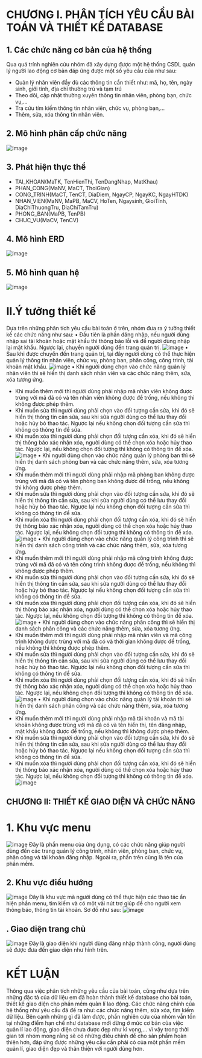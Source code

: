 # CHƯƠNG I. PHÂN TÍCH YÊU CẦU BÀI TOÁN VÀ THIẾT KẾ DATABASE
## 1.	Các chức năng cơ bản của hệ thống
Qua quá trính nghiên cứu nhóm đã xây dựng được một hệ thống CSDL quản lý người lao động cơ bản đáp ứng được một số yêu cầu của như sau:
-	Quản lý nhân viên đầy đủ các thông tin cần thiết như: mã, họ, tên, ngày sinh, giới tính, địa chỉ thường trú và tạm trú
-	Theo dõi, cập nhật thường xuyên thông tin nhân viên, phòng bạn, chức vụ,… 
-	Tra cứu tím kiếm thông tin nhân viên, chức vụ, phòng bạn,…
-	Thêm, sửa, xóa thông tin nhân viên.
## 2.	Mô hình phân cấp chức năng
 ![image](https://user-images.githubusercontent.com/80302795/219974189-2641b165-5d7e-4cc9-8bc8-7064d9914643.png)
 
## 3.	Phát hiện thực thể
- TAI_KHOAN(MaTK, TenHienThi, TenDangNhap, MatKhau)
- PHAN_CONG(MaNV, MaCT, ThoiGian)
- CONG_TRINH(MaCT, TenCT, DiaDiem, NgayCP, NgayKC, NgayHTDK)
- NHAN_VIEN(MaNV, MaPB, MaCV, HoTen, Ngaysinh, GioiTinh, DiaChiThuongTru, DiaChiTamTru)
- PHONG_BAN(MaPB, TenPB)
- CHUC_VU(MaCV, TenCV)

## 4.	Mô hình ERD
![image](https://user-images.githubusercontent.com/80302795/219974357-47642ced-647e-47de-b473-61e9673f5f7e.png)

## 5.	Mô hình quan hệ
![image](https://user-images.githubusercontent.com/80302795/219974358-cef94ada-6bac-4bcc-91e2-e7627fa0209c.png)

# II.Ý tưởng thiết kế 
Dựa trên những phân tích yêu cầu bài toán ở trên, nhóm đưa ra ý tưởng thiết kế các chức năng như sau:
•	Đầu tiên là phần đăng nhập, nếu người dùng nhập sai tài khoản hoặc mật khẩu thì thông báo lỗi và để người dùng nhập lại mật khẩu. Ngược lại, chuyển người dùng đến trang quản trị.
![image](https://user-images.githubusercontent.com/80302795/219974439-415c9302-2f8f-4199-a01f-612d549b2a3e.png)
•	Sau khi được chuyển đến trang quản trị, tại đây người dùng có thể thực hiện quản lý thông tin nhân viên, chức vụ, phòng ban, phân công, công trình, tài khoản mật khẩu.
![image](https://user-images.githubusercontent.com/80302795/219974446-329aae66-b160-4648-869f-c663ecdcf681.png)
•	Khi người dùng chọn vào chức năng quản lý nhân viên thì sẽ hiển thị danh sách nhân viên và các chức năng thêm, sửa, xóa tương ứng. 
-	Khi muốn thêm mới thì người dùng phải nhập mã nhân viên không được trùng với mã đã có và tên nhân viên không được để trống, nếu không thì không được phép thêm. 
-	Khi muốn sửa thì người dùng phải chọn vào đối tượng cần sửa, khi đó sẽ hiển thị thông tin cần sửa, sau khi sửa người dùng có thể lưu thay đổi hoặc hủy bỏ thao tác. Ngược lại nếu không chọn đối tượng cần sửa thì không có thông tin để sửa.
-	Khi muốn xóa thì người dùng phải chọn đối tượng cần xóa, khi đó sẽ hiển thị thông báo xác nhận xóa, người dùng có thể chọn xóa hoặc hủy thao tác. Ngược lại, nếu không chọn đối tượng thì không có thông tin để xóa.
![image](https://user-images.githubusercontent.com/80302795/219974457-b6e68f37-50da-47a4-961e-e58b8bc5d8d9.png)
•	Khi người dùng chọn vào chức năng quản lý phòng ban thì sẽ hiển thị danh sách phòng ban và các chức năng thêm, sửa, xóa tương ứng. 
-	Khi muốn thêm mới thì người dùng phải nhập mã phòng ban không được trùng với mã đã có và tên phòng ban không được để trống, nếu không thì không được phép thêm. 
-	Khi muốn sửa thì người dùng phải chọn vào đối tượng cần sửa, khi đó sẽ hiển thị thông tin cần sửa, sau khi sửa người dùng có thể lưu thay đổi hoặc hủy bỏ thao tác. Ngược lại nếu không chọn đối tượng cần sửa thì không có thông tin để sửa.
-	Khi muốn xóa thì người dùng phải chọn đối tượng cần xóa, khi đó sẽ hiển thị thông báo xác nhận xóa, người dùng có thể chọn xóa hoặc hủy thao tác. Ngược lại, nếu không chọn đối tượng thì không có thông tin để xóa.
![image](https://user-images.githubusercontent.com/80302795/219974474-bb656933-4880-493a-818d-62fdcc126f9e.png)
•	Khi người dùng chọn vào chức năng quản lý công trình thì sẽ hiển thị danh sách công trình và các chức năng thêm, sửa, xóa tương ứng. 
-	Khi muốn thêm mới thì người dùng phải nhập mã công trình không được trùng với mã đã có và tên công trình không được để trống, nếu không thì không được phép thêm. 
-	Khi muốn sửa thì người dùng phải chọn vào đối tượng cần sửa, khi đó sẽ hiển thị thông tin cần sửa, sau khi sửa người dùng có thể lưu thay đổi hoặc hủy bỏ thao tác. Ngược lại nếu không chọn đối tượng cần sửa thì không có thông tin để sửa.
-	Khi muốn xóa thì người dùng phải chọn đối tượng cần xóa, khi đó sẽ hiển thị thông báo xác nhận xóa, người dùng có thể chọn xóa hoặc hủy thao tác. Ngược lại, nếu không chọn đối tượng thì không có thông tin để xóa.
![image](https://user-images.githubusercontent.com/80302795/219974493-ff23a688-b4f2-4e6f-bd09-17039a1dbee6.png)
•	Khi người dùng chọn vào chức năng phân công thì sẽ hiển thị danh sách phân công và các chức năng thêm, sửa, xóa tương ứng. 
-	Khi muốn thêm mới thì người dùng phải nhập mã nhân viên và mã công trình không được trùng với mã đã có và thời gian không được để trống, nếu không thì không được phép thêm. 
-	Khi muốn sửa thì người dùng phải chọn vào đối tượng cần sửa, khi đó sẽ hiển thị thông tin cần sửa, sau khi sửa người dùng có thể lưu thay đổi hoặc hủy bỏ thao tác. Ngược lại nếu không chọn đối tượng cần sửa thì không có thông tin để sửa.
-	Khi muốn xóa thì người dùng phải chọn đối tượng cần xóa, khi đó sẽ hiển thị thông báo xác nhận xóa, người dùng có thể chọn xóa hoặc hủy thao tác. Ngược lại, nếu không chọn đối tượng thì không có thông tin để xóa.
![image](https://user-images.githubusercontent.com/80302795/219974502-56b2f280-747b-431f-b2c5-1c2dbe79d88c.png)
•	Khi người dùng chọn vào chức năng quản lý tài khoản thì sẽ hiển thị danh sách phân công và các chức năng thêm, sửa, xóa tương ứng. 
-	Khi muốn thêm mới thì người dùng phải nhập mã tài khoản và mã tài khoản không được trùng với mã đã có và tên hiển thị, tên đăng nhập, mật khẩu không được để trống, nếu không thì không được phép thêm. 
-	Khi muốn sửa thì người dùng phải chọn vào đối tượng cần sửa, khi đó sẽ hiển thị thông tin cần sửa, sau khi sửa người dùng có thể lưu thay đổi hoặc hủy bỏ thao tác. Ngược lại nếu không chọn đối tượng cần sửa thì không có thông tin để sửa.
-	Khi muốn xóa thì người dùng phải chọn đối tượng cần xóa, khi đó sẽ hiển thị thông báo xác nhận xóa, người dùng có thể chọn xóa hoặc hủy thao tác. Ngược lại, nếu không chọn đối tượng thì không có thông tin để xóa.
![image](https://user-images.githubusercontent.com/80302795/219974516-222e60af-5d91-4a90-a41e-c2a43c309559.png)
## CHƯƠNG II: THIẾT KẾ GIAO DIỆN VÀ CHỨC NĂNG
# 1.	Khu vực menu
![image](https://user-images.githubusercontent.com/80302795/219974614-8a26e963-57d4-4f3c-b283-56a3cb99fb23.png)
Đây là phần menu của ứng dụng, có các chức năng giúp người dùng đến các trang quản lý công trình, nhân viên, phòng ban, chức vụ, phân công và tài khoản đăng nhập. Ngoài ra, phần trên cùng là tên của phần mềm.
## 2. Khu vực điều hướng
![image](https://user-images.githubusercontent.com/80302795/219974644-688b3cd1-135f-46dd-9ea4-d7d9f45dc9a9.png)
Đây là khu vực mà người dùng có thể thực hiện các thao tác ẩn hiện phần menu, tìm kiếm và có một vài nút trợ giúp để cho người xem thông báo, thông tin tài khoản. Sơ đồ như sau:
![image](https://user-images.githubusercontent.com/80302795/219974661-c7852170-1938-44ee-b378-8f52731b04df.png)
## . Giao diện trang chủ
![image](https://user-images.githubusercontent.com/80302795/219974680-961b4b8e-bd87-408f-b3a1-0dc05c6d3117.png)
Đây là giao diện khi người dùng đăng nhập thành công, người dùng sẽ được đưa đến giao diện như hình trên.
# KẾT LUẬN
Thông qua việc phân tích những yêu cầu của bài toán, cũng như dựa trên những đặc tả của dữ liệu em đã hoàn thành thiết kế database cho bài toán, thiết kế giao diện cho phần mềm quản lí lao động. Các chức năng chính của hệ thống như yêu cầu đã đề ra như: các chức năng thêm, sửa xóa, tìm kiếm dữ liệu.
Bên cạnh những gì đã làm được, phần nghiên cứu của nhóm vẫn tồn tại những điểm hạn chế như database mới dừng ở mức cơ bản của việc quản lí lao động, giao diện chưa được đẹp như kì vọng,… vì vậy trong thời gian tới nhóm mong rằng sẽ có những điều chỉnh để cho sản phẩm hoàn thiện hơn, đáp ứng được những yêu cầu cần phải có của một phần mềm quản lí, giao diện đẹp và thân thiện với người dùng hơn.








